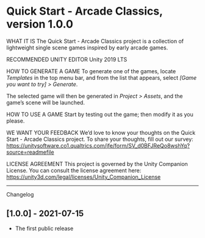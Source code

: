 Quick Start - Arcade Classics, version 1.0.0
============================================

WHAT IT IS
The Quick Start - Arcade Classics project is a collection of lightweight single scene games inspired by early arcade games.

RECOMMENDED UNITY EDITOR
Unity 2019 LTS

HOW TO GENERATE A GAME
To generate one of the games, locate *Templates* in the top menu bar, and from the list that appears, select *[Game you want to try] > Generate*.

The selected game will then be generated in *Project > Assets*, and the game’s scene will be launched.

HOW TO USE A GAME
Start by testing out the game; then modify it as you please.

WE WANT YOUR FEEDBACK
We’d love to know your thoughts on the Quick Start - Arcade Classics project.
To share your thoughts, fill out our survey: https://unitysoftware.co1.qualtrics.com/jfe/form/SV_d0BFJReQo8wshYq?source=readmefile

LICENSE AGREEMENT
This project is governed by the Unity Companion License.
You can consult the license agreement here: https://unity3d.com/legal/licenses/Unity_Companion_License

---------------------------------
Changelog
## [1.0.0] - 2021-07-15
- The first public release